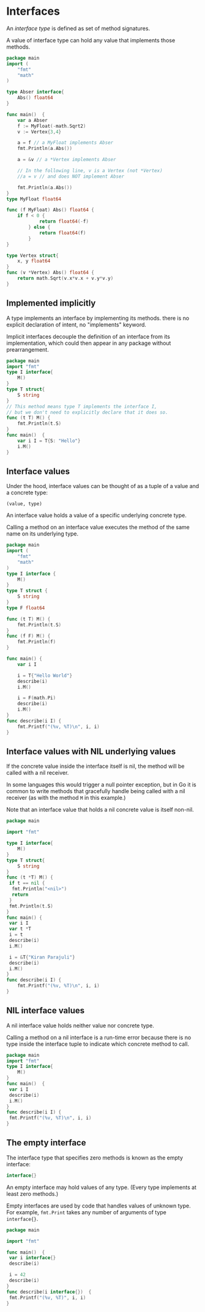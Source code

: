 # Interfaces
An _interface type_ is defined as set of method signatures.

A value of interface type can hold any value that implements those methods.

```go
package main
import (
    "fmt"
    "math"
)

type Abser interface{
	Abs() float64
}

func main()  {
    var a Abser
    f := MyFloat(-math.Sqrt2)
    v := Vertex{3,4}

    a = f // a MyFloat implements Abser
    fmt.Println(a.Abs())

    a = &v // a *Vertex implements Abser

    // In the following line, v is a Vertex (not *Vertex)
    //a = v // and does NOT implement Abser

    fmt.Println(a.Abs())
}
type MyFloat float64

func (f MyFloat) Abs() float64 {
	if f < 0 {
            return float64(-f)
        } else {
            return float64(f)
        }
}

type Vertex struct{
    x, y float64
}
func (v *Vertex) Abs() float64 {
    return math.Sqrt(v.x*v.x + v.y*v.y)
}
```
## Implemented implicitly
A type implements an interface by implementing its methods. there is no explicit declaration of intent, no "implements" keyword.

Implicit interfaces decouple the definition of an interface from its implementation, which could then appear in any package without prearrangement.

```go
package main
import "fmt"
type I interface{
	M()
}
type T struct{
	S string
}
// This method means type T implements the interface I,
// but we don't need to explicitly declare that it does so.
func (t T) M() {
    fmt.Println(t.S)
}
func main()  {
    var i I = T{S: "Hello"}
    i.M()
}
```

## Interface values
Under the hood, interface values can be thought of as a tuple of a value and a concrete type:

```
(value, type)
```
An interface value holds a value of a specific underlying concrete type.

Calling a method on an interface value executes the method of the same name on its underlying type.

```go
package main
import (
	"fmt"
	"math"
)
type I interface {
	M()
}
type T struct {
	S string
}
type F float64

func (t T) M() {
	fmt.Println(t.S)
}
func (f F) M() {
	fmt.Println(f)
}

func main() {
	var i I

	i = T{"Hello World"}
	describe(i)
	i.M()

	i = F(math.Pi)
	describe(i)
	i.M()
}
func describe(i I) {
	fmt.Printf("(%v, %T)\n", i, i)
}
```

## Interface values with NIL underlying values
If the concrete value inside the interface itself is nil, the method will be called with a nil receiver.

In some languages this would trigger a null pointer exception, but in Go it is common to write methods that gracefully handle being called with a nil receiver (as with the method `M` in this example.)

Note that an interface value that holds a nil concrete value is itself non-nil.

```go
package main

import "fmt"

type I interface{
	M()
}
type T struct{
	S string
}
func (t *T) M() {
 if t == nil {
  fmt.Println("<nil>")
  return
 }
 fmt.Println(t.S)
}
func main() {
 var i I
 var t *T
 i = t
 describe(i)
 i.M()

 i = &T{"Kiran Parajuli"}
 describe(i)
 i.M()
}
func describe(i I) {
	fmt.Printf("(%v, %T)\n", i, i)
}
```
## NIL interface values
A nil interface value holds neither value nor concrete type.

Calling a method on a nil interface is a run-time error because there is no type inside the interface tuple to indicate which concrete method to call.

```go
package main
import "fmt"
type I interface{
	M()
}
func main()  {
 var i I
 describe(i)
 i.M()
}
func describe(i I) {
 fmt.Printf("(%v, %T)\n", i, i)
}
```

## The empty interface
The interface type that specifies zero methods is known as the empty interface:
```go
interface{}
```
An empty interface may hold values of any type. (Every type implements at least zero methods.)

Empty interfaces are used by code that handles values of unknown type. For example, `fmt.Print` takes any number of arguments of type `interface{}`.

```go
package main

import "fmt"

func main()  {
 var i interface{}
 describe(i)

 i = 42
 describe(i)
}
func describe(i interface{})  {
 fmt.Printf("(%v, %T)", i, i)
}
```
